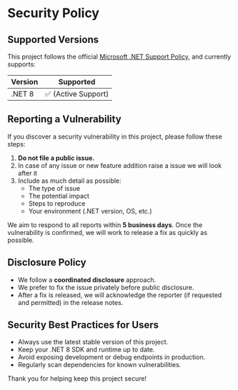 # Security Policy

## Supported Versions

This project follows the official [Microsoft .NET Support Policy](https://dotnet.microsoft.com/platform/support/policy/dotnet-core), and currently supports:

| Version | Supported          |
|---------|--------------------|
| .NET 8  | ✅ (Active Support) |

## Reporting a Vulnerability

If you discover a security vulnerability in this project, please follow these steps:

1. **Do not file a public issue.**
2. In case of any issue or new feature addition raise a issue we will look after it
3. Include as much detail as possible:
   - The type of issue
   - The potential impact
   - Steps to reproduce
   - Your environment (.NET version, OS, etc.)

We aim to respond to all reports within **5 business days**. Once the vulnerability is confirmed, we will work to release a fix as quickly as possible.

## Disclosure Policy

- We follow a **coordinated disclosure** approach.
- We prefer to fix the issue privately before public disclosure.
- After a fix is released, we will acknowledge the reporter (if requested and permitted) in the release notes.

## Security Best Practices for Users

- Always use the latest stable version of this project.
- Keep your .NET 8 SDK and runtime up to date.
- Avoid exposing development or debug endpoints in production.
- Regularly scan dependencies for known vulnerabilities.

Thank you for helping keep this project secure!
